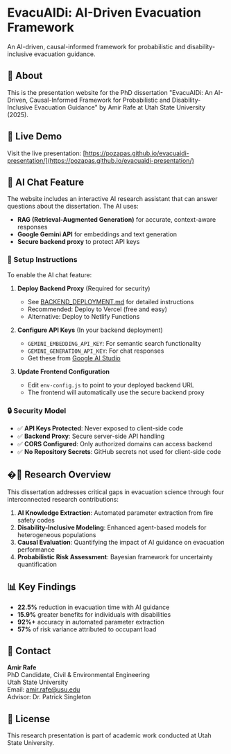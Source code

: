 # EvacuAIDi: AI-Driven Evacuation Framework

An AI-driven, causal-informed framework for probabilistic and disability-inclusive evacuation guidance.

## 📖 About

This is the presentation website for the PhD dissertation "EvacuAIDi: An AI-Driven, Causal-Informed Framework for Probabilistic and Disability-Inclusive Evacuation Guidance" by Amir Rafe at Utah State University (2025).

## 🚀 Live Demo

Visit the live presentation: [https://pozapas.github.io/evacuaidi-presentation/](https://pozapas.github.io/evacuaidi-presentation/)

## 🤖 AI Chat Feature

The website includes an interactive AI research assistant that can answer questions about the dissertation. The AI uses:

- **RAG (Retrieval-Augmented Generation)** for accurate, context-aware responses
- **Google Gemini API** for embeddings and text generation
- **Secure backend proxy** to protect API keys

### 🔧 Setup Instructions

To enable the AI chat feature:

1. **Deploy Backend Proxy** (Required for security)
   - See [BACKEND_DEPLOYMENT.md](./BACKEND_DEPLOYMENT.md) for detailed instructions
   - Recommended: Deploy to Vercel (free and easy)
   - Alternative: Deploy to Netlify Functions

2. **Configure API Keys** (In your backend deployment)
   - `GEMINI_EMBEDDING_API_KEY`: For semantic search functionality
   - `GEMINI_GENERATION_API_KEY`: For chat responses
   - Get these from [Google AI Studio](https://makersuite.google.com/app/apikey)

3. **Update Frontend Configuration**
   - Edit `env-config.js` to point to your deployed backend URL
   - The frontend will automatically use the secure backend proxy

### 🔒 Security Model

- ✅ **API Keys Protected**: Never exposed to client-side code
- ✅ **Backend Proxy**: Secure server-side API handling
- ✅ **CORS Configured**: Only authorized domains can access backend
- ✅ **No Repository Secrets**: GitHub secrets not used for client-side code

## �🔬 Research Overview

This dissertation addresses critical gaps in evacuation science through four interconnected research contributions:

1. **AI Knowledge Extraction**: Automated parameter extraction from fire safety codes
2. **Disability-Inclusive Modeling**: Enhanced agent-based models for heterogeneous populations
3. **Causal Evaluation**: Quantifying the impact of AI guidance on evacuation performance
4. **Probabilistic Risk Assessment**: Bayesian framework for uncertainty quantification

## 📊 Key Findings

- **22.5%** reduction in evacuation time with AI guidance
- **15.9%** greater benefits for individuals with disabilities
- **92%+** accuracy in automated parameter extraction
- **57%** of risk variance attributed to occupant load

## 📧 Contact

**Amir Rafe**  
PhD Candidate, Civil & Environmental Engineering  
Utah State University  
Email: amir.rafe@usu.edu  
Advisor: Dr. Patrick Singleton

## 📄 License

This research presentation is part of academic work conducted at Utah State University.
